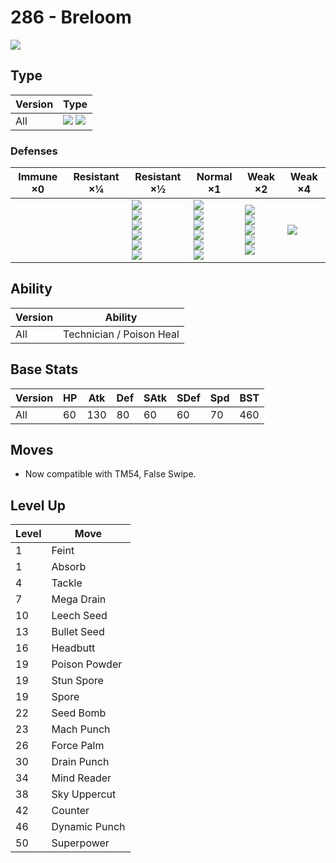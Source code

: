 # 286 - Breloom
![][286]

## Type

Version | Type
---     | ---
All     | ![][grass]  ![][fighting]

### Defenses

Immune ×0 | Resistant ×¼ | Resistant ×½                                                                           | Normal ×1                                                                               | Weak ×2                                                                | Weak ×4
---       | ---          | ---                                                                                    | ---                                                                                     | ---                                                                    | ---
&nbsp;    | &nbsp;       | ![][ground]<br>![][rock]<br>![][water]<br>![][grass]<br>![][electric]<br>![][dark]<br> | ![][normal]<br>![][fighting]<br>![][bug]<br>![][ghost]<br>![][steel]<br>![][dragon]<br> | ![][poison]<br>![][fire]<br>![][psychic]<br>![][ice]<br>![][fairy]<br> | ![][flying]<br>

## Ability

Version | Ability
---     | ---
All     | Technician / Poison Heal

## Base Stats

Version | HP  | Atk | Def | SAtk | SDef | Spd | BST
---     | --- | --- | --- | ---  | ---  | --- | ---
All     | 60  | 130 | 80  | 60   | 60   | 70  | 460

## Moves

 - Now compatible with TM54, False Swipe.

## Level Up

Level | Move
---   | ---
1     | Feint
1     | Absorb
4     | Tackle
7     | Mega Drain
10    | Leech Seed
13    | Bullet Seed
16    | Headbutt
19    | Poison Powder
19    | Stun Spore
19    | Spore
22    | Seed Bomb
23    | Mach Punch
26    | Force Palm
30    | Drain Punch
34    | Mind Reader
38    | Sky Uppercut
42    | Counter
46    | Dynamic Punch
50    | Superpower

[286]: ../img/pokemon/286.png
[normal]: ../img/types/normal.png
[fire]: ../img/types/fire.png
[fighting]: ../img/types/fighting.png
[water]: ../img/types/water.png
[flying]: ../img/types/flying.png
[grass]: ../img/types/grass.png
[poison]: ../img/types/poison.png
[electric]: ../img/types/electric.png
[ground]: ../img/types/ground.png
[psychic]: ../img/types/psychic.png
[rock]: ../img/types/rock.png
[ice]: ../img/types/ice.png
[bug]: ../img/types/bug.png
[dragon]: ../img/types/dragon.png
[ghost]: ../img/types/ghost.png
[dark]: ../img/types/dark.png
[steel]: ../img/types/steel.png
[fairy]: ../img/types/fairy.png
